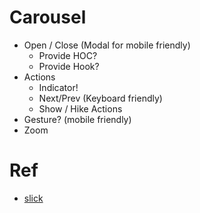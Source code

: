 # Carousel

- Open / Close (Modal for mobile friendly)
  - Provide HOC?
  - Provide Hook?
- Actions
  - Indicator!
  - Next/Prev (Keyboard friendly)
  - Show / Hike Actions
- Gesture? (mobile friendly)
- Zoom

# Ref

- [slick](https://github.com/kenwheeler/slick)
